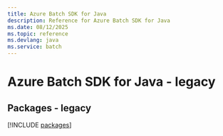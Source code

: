 ```yaml
---
title: Azure Batch SDK for Java
description: Reference for Azure Batch SDK for Java
ms.date: 08/12/2025
ms.topic: reference
ms.devlang: java
ms.service: batch
---
```

# Azure Batch SDK for Java - legacy
## Packages - legacy
[!INCLUDE [packages](batch-index.md)]